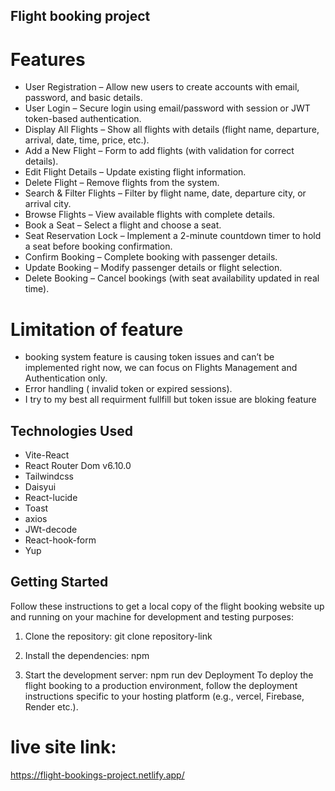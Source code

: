 ## Flight booking project


# Features
- User Registration – Allow new users to create accounts with email, password, and basic details.
- User Login – Secure login using email/password with session or JWT token-based authentication.
- Display All Flights – Show all flights with details (flight name, departure, arrival, date, time, price, etc.).
- Add a New Flight – Form to add flights (with validation for correct details).
- Edit Flight Details – Update existing flight information.
- Delete Flight – Remove flights from the system.
- Search & Filter Flights – Filter by flight name, date, departure city, or arrival city.
- Browse Flights – View available flights with complete details.
- Book a Seat – Select a flight and choose a seat.
- Seat Reservation Lock – Implement a 2-minute countdown timer to hold a seat before booking confirmation.
- Confirm Booking – Complete booking with passenger details.
- Update Booking – Modify passenger details or flight selection.
- Delete Booking – Cancel bookings (with seat availability updated in real time).

# Limitation of feature
- booking system feature is causing token issues and can’t be implemented right now, we can focus on Flights Management and Authentication only.
- Error handling ( invalid token or expired sessions).
- I try to my best all requirment fullfill but token issue are bloking feature 


## Technologies Used
- Vite-React
- React Router Dom v6.10.0
- Tailwindcss
- Daisyui
- React-lucide
- Toast
- axios
- JWt-decode
- React-hook-form
- Yup


## Getting Started
Follow these instructions to get a local copy of the flight booking website up and running on your machine for development and testing purposes:

1. Clone the repository: git clone repository-link

2. Install the dependencies: npm

3. Start the development server: npm run dev
Deployment
To deploy the flight booking to a production environment, follow the deployment instructions specific to your hosting platform (e.g., vercel, Firebase, Render etc.).



# live site link: 
https://flight-bookings-project.netlify.app/


